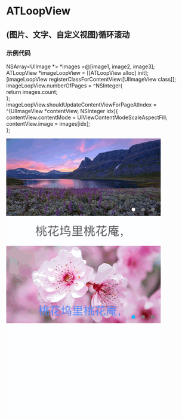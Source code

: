 #  ATLoopView

## (图片、文字、自定义视图)循环滚动

### 示例代码
NSArray<UIImage *> *images =@[image1, image2, image3];<br>
ATLoopView *imageLoopView = [[ATLoopView alloc] init];<br>
[imageLoopView registerClassForContentView:[UIImageView class]];<br>
imageLoopView.numberOfPages = ^NSInteger{<br>
      return images.count;<br>
};<br>
imageLoopView.shouldUpdateContentViewForPageAtIndex = ^(UIImageView *contentView, NSInteger idx){<br>
      contentView.contentMode = UIViewContentModeScaleAspectFill;<br>
      contentView.image = images[idx];<br>
};<br>

 ![](https://github.com/lantuhy/ATLoopView/blob/master/Screenshots/Screenshot.gif)





